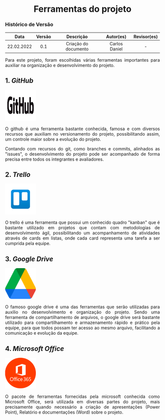 # <center>Ferramentas do projeto

### Histórico de Versão

|    Data    | Versão |         Descrição          |      Autor(es)      | Revisor(es) |
| :--------: | :----: | :------------------------: | :-----------------: | :---------: |
| 22.02.2022 |  0.1   |    Criação do documento    |    Carlos Daniel    |      -      |

<div align="justify">

<p>Para este projeto, foram escolhidas várias ferramentas importantes para auxiliar na organização e desenvolvimento do projeto.</p>

## 1. <i>GitHub</i>

<img src="https://github.com/Interacao-Humano-Computador/2021.2-Grupo-05-Yale/blob/inicio/docs/documentos/imagens/GitHub_Logo.png?raw=true" width="100" height="100"/>

<p>O github é uma ferramenta bastante conhecida, famosa e com diversos recursos que auxiliam no versionamento do projeto, possibilitando assim, um controle maior sobre a evolução do projeto.</p>
<p>Contando com recursos do git, como branches e commits, alinhados as "issues", o desenvolvimento do projeto pode ser acompanhado de forma precisa entre todos os integrantes e avaliadores.</p>

## 2. <i>Trello</i>

<img src="https://github.com/Interacao-Humano-Computador/2021.2-Grupo-05-Yale/blob/inicio/docs/documentos/imagens/Trellologo.png?raw=true" width="100" height="100"/>

<p>O trello é uma ferramenta que possui um conhecido quadro "kanban" que é bastante utilizado em projetos que contam com metodologias de desenvolvimento ágil, possibilitando um acompanhamento de atividades através de cards em listas, onde cada card representa uma tarefa a ser cumprida pela equipe.</p>

## 3. <i>Google Drive</i>

<img src="https://github.com/Interacao-Humano-Computador/2021.2-Grupo-05-Yale/blob/inicio/docs/documentos/imagens/Google_Drive_logo.png?raw=true" width="100" height="100"/>

<p>O famoso google drive é uma das ferramentas que serão utilizadas para auxilio no desenvolvimento e organização do projeto. Sendo uma ferramenta de compartilhamento de arquivos, o google drive será bastante utilizado para compartilhamento e armazenamento rápido e prático pela equipe, para que todos possam ter acesso ao mesmo arquivo, facilitando a comunicação e evolução da equipe.</p>

## 4. <i>Microsoft Office</i>

<img src="https://github.com/Interacao-Humano-Computador/2021.2-Grupo-05-Yale/blob/inicio/docs/documentos/imagens/OfficeLogo.png?raw=true" width="100" height="100"/>

<p>O pacote de ferramentas fornecidas pela microsoft conhecida como Microsoft Office, será utilizada em diversas partes do projeto, mais precisamente quando necessário a criação de apresentações (Power Point), Relatório e documentações (Word) sobre o projeto.</p>

</div>